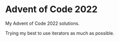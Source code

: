 # Advent of Code 2022
My Advent of Code 2022 solutions.

Trying my best to use iterators as much as possible.
